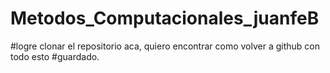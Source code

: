 # Metodos_Computacionales_juanfeB
#logre clonar el repositorio aca, quiero encontrar como volver a github con todo esto #guardado.